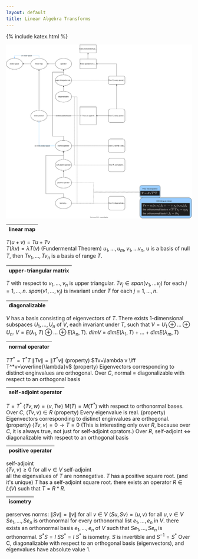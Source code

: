 ```yaml
---
layout: default
title: Linear Algebra Transforms
---
```


{% include katex.html %}

![](./LinearTransforms.svg)

|linear map|
|----------|
$T(u+v) = Tu + Tv$ <br> $T(\lambda v) = \lambda T(v)$
(Fundermental Theorem) $u_1,\dots,u_m, v_1,\dots v_n$, u is a basis of null $T$, then $Tv_1,\dots,Tv_n$ is a basis of range $T$.


upper-triangular matrix|
-----------------------|
$T$ with respect to $v_1,\dots,v_n$ is upper triangular.
$Tv_j\in span(v_1,\dots v_j)$ for each $j=1,\dots,n$.
$span(v1,\dots,v_j)$ is invariant under $T$ for each $j=1,\dots,n$.


diagonalizable|
--------------|
$V$ has a basis consisting of eigenvectors of $T$.
There exists 1-dimensional subspaces $U_1,\dots,U_n$ of $V$, each invariant under $T$, such that $V=U_1\oplus\dots\oplus U_n$.
$V=E(\lambda_1,T)\oplus\dots\oplus E(\lambda_n,T)$.
$dimV$ = $dimE(\lambda_1,T)+\dots + dimE(\lambda_m,T)$


normal operator|
---------------|
$TT^*=T^*T$
$\lVert Tv \rVert = \lVert T^*v \rVert$
(property) $Tv=\lambda v \iff T^*v=\overline{\lambda}v$
(property) Eigenvectors corresponding to distinct enginvalues are orthogonal.
Over $C$, normal = diagonalizable with respect to an orthogonal basis


self-adjoint operator|
---------------------|
$T = T^*$
$\langle Tv,w\rangle=\langle v,Tw\rangle$
$M(T)=M(T^*)$ with respect to orthonormal bases.
Over $C$, $\langle Tv,v\rangle\in R$
(property) Every eigenvalue is real.
(property) Eigenvectors corresponding to distinct enginvalues are orthogonal.
(property) $\langle Tv,v\rangle=0 \rightarrow T=0$ (This is interesting only over $R$, because over $C$, it is always true, not just for self-adjoint oprators.)
Over $R$, self-adjoint $\iff$ diagonalizable with respect to an orthogonal basis


positive operator|
-----------------|
self-adjoint<br>$\langle Tv,v \rangle\ge0$ for all $v\in V$
self-adjoint<br>all the eigenvalues of $T$ are nonnegative.
$T$ has a positive square root. (and it's unique)
$T$ has a self-adjoint square root.
there exists an operator $R\in L(V)$ such that $T=R*R$.


isometry|
--------|
perserves norms: $\lVert Sv \rVert = \lVert v \rVert$ for all $v\in V$
$\langle Su,Sv \rangle = \langle u,v \rangle$ for all $u,v \in V$
$Se_1,\dots,Se_n$ is orthonormal for every orthonormal list $e_1,\dots,e_n$ in $V$.
there exists an orthonormal basis $e_1,\dots,e_n$ of $V$ such that $Se_1,\dots,Se_n$ is orthonormal.
$S^*S=I$
$SS^*=I$
$S^*$ is isometry.
$S$ is invertible and $S^{-1}=S^*$
Over C, diagonalizable with respect to an orthogonal basis (eigenvectors), and eigenvalues have absolute value 1.
